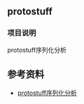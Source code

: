 ## protostuff

### 项目说明

protostuff序列化分析

## 参考资料

- [protostuff序列化分析](https://www.cnblogs.com/zhangboyu/p/7448893.html)
